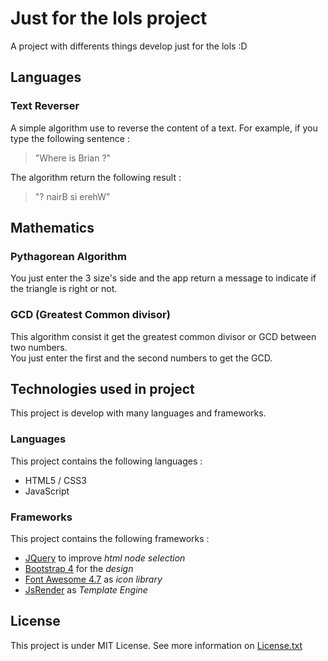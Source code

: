 # Just for the lols project

A project with differents things develop just for the lols :D

## Languages

### Text Reverser 

A simple algorithm use to reverse the content of a text.
For example, if you type the following sentence : 
> "Where is Brian ?"

The algorithm return the following result : 
> "? nairB si erehW" 

## Mathematics 

### Pythagorean Algorithm

You just enter the 3 size's side and the app return a message to indicate if the triangle is right or not.

### GCD (Greatest Common divisor)

This algorithm consist it get the greatest common divisor or GCD between two numbers.  
You just enter the first and the second numbers to get the GCD.

## Technologies used in project 

This project is develop with many languages and frameworks.

### Languages 

This project contains the following languages : 
* HTML5 / CSS3
* JavaScript

### Frameworks

This project contains the following frameworks :
* [JQuery](https://jquery.com/) to improve *html node selection*
* [Bootstrap 4](https://getbootstrap.com/) for the *design*
* [Font Awesome 4.7](https://fontawesome.com/v4.7.0/) as *icon library*
* [JsRender](https://www.jsviews.com/) as *Template Engine*

## License

This project is under MIT License. See more information on [License.txt](https://github.com/Kero76/just-for-the-lols/blob/develop/LICENSE.txt)
